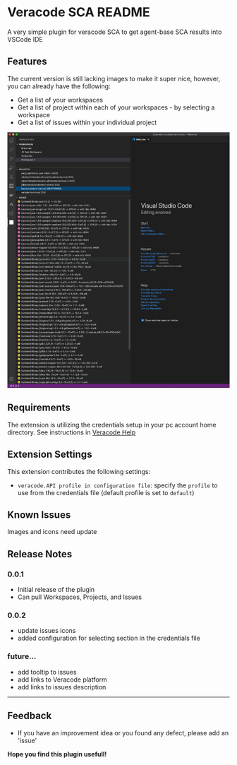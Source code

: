 # Veracode SCA README

A very simple plugin for veracode SCA to get agent-base SCA results into VSCode IDE 

## Features

The current version is still lacking images to make it super nice, however, you can already have the following:

* Get a list of your workspaces
* Get a list of project within each of your workspaces - by selecting a workspace
* Get a list of issues within your individual project



![Screenshot](media/Screen%20Shot%202020-06-01%20at%2011.45.26%20am.png?raw=true)


## Requirements

The extension is utilizing the credentials setup in your pc account home directory. 
See instructions in [Veracode Help](https://help.veracode.com/reader/LMv_dtSHyb7iIxAQznC~9w/zm4hbaPkrXi02YmacwH3wQ)


## Extension Settings

This extension contributes the following settings:

* `veracode.API profile in configuration file`: specify the `profile` to use from the credentials file (default profile is set to `default`)

## Known Issues

Images and icons need update

## Release Notes

### 0.0.1

- Initial release of the plugin
- Can pull Workspaces, Projects, and Issues 

### 0.0.2

- update issues icons
- added configuration for selecting section in the credentials file

### future...

- add tooltip to issues
- add links to Veracode platform
- add links to issues description



-----------------------------------------------------------------------------------------------------------

## Feedback

- If you have an improvement idea or you found any defect, please add an 'issue' 

**Hope you find this plugin usefull!**

